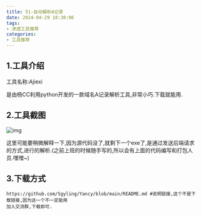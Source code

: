 ```yaml
---
title: 51-自动解析A记录
date: 2024-04-29 18:38:06
tags:
- 渗透工具推荐
categories:
- 工具推荐
---
```


## 1.工具介绍

工具名称:Ajiexi

是由杨CC利用python开发的一款域名A记录解析工具,非常小巧.下载就能用.

## 2.工具截图

![img](https://pic.imgdb.cn/item/662f79370ea9cb1403f8a9d4.png)

这里可能要稍微解释一下,因为源代码没了,就剩下一个exe了,是通过发送后端请求的方式,进行的解析.(之前上班的时候随手写的,所以会有上面的代码编写和打包人员.嘿嘿~)



## 3.下载方式

```
https://github.com/Sgyling/Yancy/blob/main/README.md #说明链接,这个不是下载链接,因为这一个不一定能用
加入交流群,下载即可.
```

